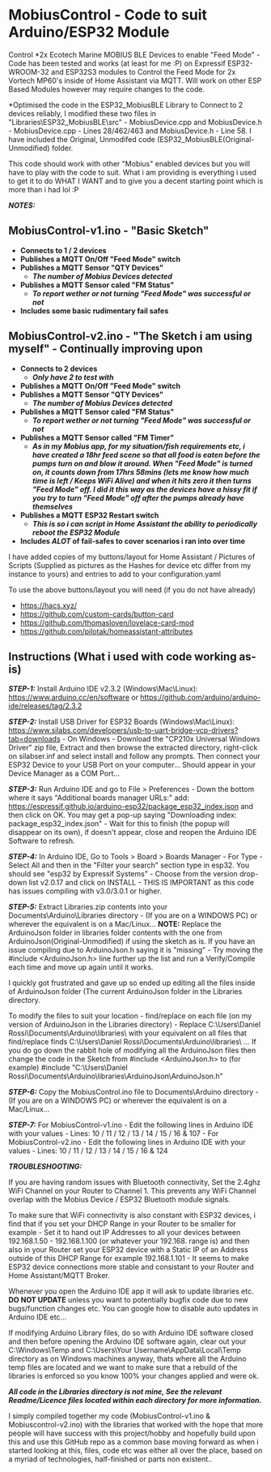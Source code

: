 # MobiusControl - Code to suit Arduino/ESP32 Module

Control *2x Ecotech Marine MOBIUS BLE Devices to enable "Feed Mode" - Code has been tested and works (at least for me :P) on Expressif ESP32-WROOM-32 and ESP32S3 modules to Control the Feed Mode for 2x Vortech MP60's inside of Home Assistant via MQTT. Will work on other ESP Based Modules however may require changes to the code.


*Optimised the code in the ESP32_MobiusBLE Library to Connect to 2 devices reliably, I modified these two files in "Libraries\ESP32_MobiusBLE\src\" - MobiusDevice.cpp and MobiusDevice.h - MobiusDevice.cpp - Lines 28/462/463 and MobiusDevice.h - Line 58. I have included the Original, Unmodifed code (ESP32_MobiusBLE(Original-Unmodified) folder.

This code should work with other "Mobius" enabled devices but you will have to play with the code to suit. What i am providing is everything i used to get it to do WHAT I WANT and to give you a decent starting point which is more than i had lol :P 

***NOTES:***


## MobiusControl-v1.ino - "Basic Sketch" 
* **Connects to 1 / 2 devices**
* **Publishes a MQTT On/Off "Feed Mode" switch**
* **Publishes a MQTT Sensor "QTY Devices"**
  * ***The number of Mobius Devices detected***
* **Publishes a MQTT Sensor caled "FM Status"**
  * ***To report wether or not turning "Feed Mode" was successful or not***
* **Includes some basic rudimentary fail safes**

## MobiusControl-v2.ino - "The Sketch i am using myself" - Continually improving upon
* **Connects to 2 devices**
  * ***Only have 2 to test with***
* **Publishes a MQTT On/Off "Feed Mode" switch**
* **Publishes a MQTT Sensor "QTY Devices"**
  * ***The number of Mobius Devices detected***
* **Publishes a MQTT Sensor caled "FM Status"**
  * ***To report wether or not turning "Feed Mode" was successful or not***
* **Publishes a MQTT Sensor called "FM Timer"**
  * ***As in my Mobius app, for my situation/fish requirements etc, i have created a 18hr feed scene so that all food is eaten before the pumps turn on and blow it around. When "Feed Mode" is turned on, it counts down from 17hrs 58mins (lets me know how much time is 
       left / Keeps WiFi Alive) and when it hits zero it then turns "Feed Mode" off. I did it this way as the devices have a hissy fit if you try to turn "Feed Mode" off after the pumps already have themselves***
* **Publishes a MQTT ESP32 Restart switch**
  * ***This is so i can script in Home Assistant the ability to periodically reboot the ESP32 Module***
* **Includes ***ALOT*** of fail-safes to cover scenarios i ran into over time**

I have added copies of my buttons/layout for Home Assistant / Pictures of Scripts (Supplied as pictures as the Hashes for device etc differ from my instance to yours) and entries to add to your configuration.yaml

To use the above buttons/layout you will need (if you do not have already) 
* https://hacs.xyz/
* https://github.com/custom-cards/button-card
* https://github.com/thomasloven/lovelace-card-mod
* https://github.com/pilotak/homeassistant-attributes


## Instructions (What i used with code working as-is)


***STEP-1:*** Install Arduino IDE v2.3.2 (Windows\Mac\Linux): https://www.arduino.cc/en/software or https://github.com/arduino/arduino-ide/releases/tag/2.3.2

***STEP-2:*** Install USB Driver for ESP32 Boards (Windows\Mac\Linux): https://www.silabs.com/developers/usb-to-uart-bridge-vcp-drivers?tab=downloads - On Windows - Download the "CP210x Universal Windows Driver" zip file, Extract and then browse the extracted directory, right-click on silabser.inf and select install and follow any prompts. Then connect your ESP32 Device to your USB Port on your computer... Should appear in your Device Manager as a COM Port...

***STEP-3:*** Run Arduino IDE and go to File > Preferences - Down the bottom where it says "Additional boards manager URLs:" add: https://espressif.github.io/arduino-esp32/package_esp32_index.json and then click on OK. You may get a pop-up saying "Downloading index: package_esp32_index.json" - Wait for this to finish (the popup will disappear on its own), if doesn't appear, close and reopen the Arduino IDE Software to refresh. 

***STEP-4:*** In Arduino IDE, Go to Tools > Board > Boards Manager - For Type - Select All and then in the "Filter your search" section type in esp32. You should see "esp32 by Expressif Systems" - Choose from the version drop-down list v2.0.17 and click on INSTALL - THIS IS IMPORTANT as this code has issues compiling with v3.0/3.0.1 or higher.

***STEP-5:*** Extract Libraries.zip contents into your Documents\Arduino\Libraries directory - (If you are on a WINDOWS PC) or wherever the equivalent is on a Mac/Linux... **NOTE:** Replace the ArduinoJson folder in libraries folder contents with the one from ArduinoJson(Original-Unmodified) if using the sketch as is. If you have an issue compiling due to ArduinoJson.h saying it is "missing" - Try moving the #include <ArduinoJson.h> line further up the list and run a Verify/Compile each time and move up again until it works. 

I quickly got frustrated and gave up so ended up editing all the files inside of ArduinoJson folder (The current ArduinoJson folder in the Libraries directory. 

To modify the files to suit your location - find/replace on each file (on my version of ArduinoJson in the Libraries directory) - Replace C:\Users\Daniel Rossi\Documents\Arduino\libraries\ with your equivalent on all files that find/replace finds C:\Users\Daniel Rossi\Documents\Arduino\libraries\ ... If you do go down the rabbit hole of modifying all the ArduinoJson files then change the code in the Sketch from #include <ArduinoJson.h> to (for example) #include "C:\\Users\\Daniel Rossi\\Documents\\Arduino\\libraries\\ArduinoJson\\ArduinoJson.h"

***STEP-6:*** Copy the MobiusControl.ino file to Documents\Arduino directory - (If you are on a WINDOWS PC) or wherever the equivalent is on a Mac/Linux...

***STEP-7:*** For MobiusControl-v1.ino - Edit the following lines in Arduino IDE with your values - Lines: 10 / 11 / 12 / 13 / 14 / 15 / 16 & 107 - For MobiusControl-v2.ino - Edit the following lines in Arduino IDE with your values - Lines: 10 / 11 / 12 / 13 / 14 / 15 / 16 & 124


***TROUBLESHOOTING:*** 


If you are having random issues with Bluetooth connectivity, Set the 2.4ghz WiFi Channel on your Router to Channel 1. This prevents any WiFi Channel overlap with the Mobius Device / ESP32 Bluetooth module signals. 

To make sure that WiFi connectivity is also constant with ESP32 devices, i find that if you set your DHCP Range in your Router to be smaller for example - Set it to hand out IP Addresses to all your devices between 192.168.1.50 - 192.168.1.100 (or whatever your 192.168. range is) and then also in your Router set your ESP32 device with a Static IP of an Address outside of this DHCP Range for example 192.168.1.101 - It seems to make ESP32 device connections more stable and consistant to your Router and Home Assistant/MQTT Broker.

Whenever you open the Arduino IDE app it will ask to update libraries etc. **DO NOT UPDATE** unless you want to potentially bugfix code due to new bugs/function changes etc. You can google how to disable auto updates in Arduino IDE etc...

If modifying Arduino Library files, do so with Arduino IDE software closed and then before opening the Arduino IDE software again, clear out your C:\Windows\Temp and C:\Users\Your Username\AppData\Local\Temp directory as on Windows machines anyway, thats where all the Arduino temp files are located and we want to make sure that a rebuild of the libraries is enforced so you know 100% your changes applied and were ok.





***All code in the Libraries directory is not mine, See the relevant Readme/Licence files located within each directory for more information.*** 

I simply compiled together my code (MobiusControl-v1.ino & Mobiuscontrol-v2.ino) with the libraries that worked with the hope that more people will have success with this project/hobby and hopefully build upon this and use this GitHub repo as a common base moving forward as when i started looking at this, files, code etc was either all over the place, based on a myriad of technologies, half-finished or parts non existent..
